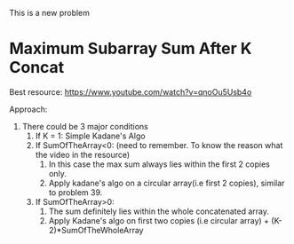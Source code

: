 This is a new problem

<h1>  Maximum Subarray Sum After K Concat
</h1>

Best resource: https://www.youtube.com/watch?v=qnoOu5Usb4o

Approach:
1. There could be 3 major conditions
   1. If K = 1: Simple Kadane's Algo
   2. If SumOfTheArray<0: (need to remember. To know the reason what the video in the resource)
      1. In this case the max sum always lies within the first 2 copies only.
      2. Apply kadane's algo on a circular array(i.e first 2 copies), similar to problem 39.
   3. If SumOfTheArray>0:
      1. The sum definitely lies within the whole concatenated array.
      2. Apply Kadane's algo on first two copies (i.e circular array) + (K-2)*SumOfTheWholeArray

